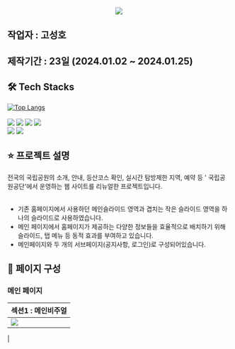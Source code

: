 ## <div align= "center"> <img src="https://capsule-render.vercel.app/api?type=waving&color=gradient&height=240&text=공공기관%20리뉴얼%20-%20국립공원공단🏞&animation=&fontColor=f2f2f2&fontSize=40" /></div>
## 작업자 : 고성호
## 제작기간 : 23일 (2024.01.02 ~ 2024.01.25) 
## 🛠️ Tech Stacks 
[![Top Langs](https://github-readme-stats.vercel.app/api/top-langs/?username=goseongho&layout=compact)](https://github.com/goseongho/github-readme-stats) <br> <br>
          <img src="https://img.shields.io/badge/CSS3-1572B6?style=flat&logo=CSS3&logoColor=white">
          <img src="https://img.shields.io/badge/Javascript-F7DF1E?style=flat&logo=Javascript&logoColor=white">
          <img src="https://img.shields.io/badge/Prettier-F7B93E?style=flat&logo=Prettier&logoColor=white">
          <img src="https://img.shields.io/badge/Github-181717?style=flat&logo=Github&logoColor=white">
          <br/><img src="https://img.shields.io/badge/Git-F05032?style=flat&logo=Git&logoColor=white">
          <img src="https://img.shields.io/badge/Slack-4A154B?style=flat&logo=Slack&logoColor=white">

## ⭐️ 프로젝트 설명

전국의 국립공원의 소개, 안내, 등산코스 확인, 실시간 탐방제한 지역, 예약 등 ' 국립공원공단'에서 운영하는 웹 사이트를 리뉴얼한 프로젝트입니다.<br/><br/>

- 기존 홈페이지에서 사용하던 메인슬라이드 영역과 겹치는 작은 슬라이드 영역을 하나의 슬라이드로 사용하였습니다.
- 메인 페이지에서 홈페이지가 제공하는 다양한 정보들을 효율적으로 배치하기 위해 슬라이드, 탭 메뉴 등 동적 효과를 부여하고 있습니다.
- 메인페이지와 두 개의 서브페이지(공지사항, 로그인)로 구성되어있습니다.

## 👀 페이지 구성

### 메인 페이지

| 섹션1 : 메인비주얼                                                                                                      |
| :---------------------------------------------------------------------------------------------------------------------- |
|<img src="https://private-user-images.githubusercontent.com/152961741/299141234-fc3cdabd-af15-46fc-9440-6f15e551d813.gif?jwt=eyJhbGciOiJIUzI1NiIsInR5cCI6IkpXVCJ9.eyJpc3MiOiJnaXRodWIuY29tIiwiYXVkIjoicmF3LmdpdGh1YnVzZXJjb250ZW50LmNvbSIsImtleSI6ImtleTUiLCJleHAiOjE3MDYwNTcxNzAsIm5iZiI6MTcwNjA1Njg3MCwicGF0aCI6Ii8xNTI5NjE3NDEvMjk5MTQxMjM0LWZjM2NkYWJkLWFmMTUtNDZmYy05NDQwLTZmMTVlNTUxZDgxMy5naWY_WC1BbXotQWxnb3JpdGhtPUFXUzQtSE1BQy1TSEEyNTYmWC1BbXotQ3JlZGVudGlhbD1BS0lBVkNPRFlMU0E1M1BRSzRaQSUyRjIwMjQwMTI0JTJGdXMtZWFzdC0xJTJGczMlMkZhd3M0X3JlcXVlc3QmWC1BbXotRGF0ZT0yMDI0MDEyNFQwMDQxMTBaJlgtQW16LUV4cGlyZXM9MzAwJlgtQW16LVNpZ25hdHVyZT02ZDJiNTc0ZDkzYWFiYzc5OGMyMmExNzY4OGRjYjExZmIwOTlkNDcwNWMxYmUyNTU1ZTRiM2UyMTY5Y2I3OGU4JlgtQW16LVNpZ25lZEhlYWRlcnM9aG9zdCZhY3Rvcl9pZD0wJmtleV9pZD0wJnJlcG9faWQ9MCJ9.vLW_yHwHvmOIrpDnJEjQB1nPPB5EcOqXhgFEvw_pyyc"> |

| 

<br>
